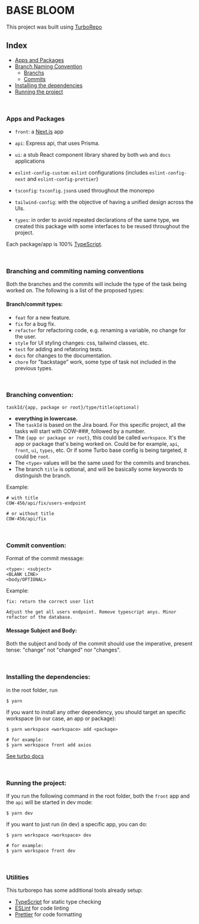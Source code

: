 # BASE BLOOM

This project was built using [TurboRepo](https://turbo.build/repo)

## Index

- [Apps and Packages](#apps-and-packages)
- [Branch Naming Convention](#branching-and-commiting-naming-conventions)
  - [Branchs](#branching-convention)
  - [Commits](#commit-convention)
- [Installing the dependencies](#installing-the-dependencies)
- [Running the project](#running-the-project)

&nbsp;

### Apps and Packages

- `front`: a [Next.js](https://nextjs.org/) app
- `api`: Express api, that uses Prisma.

- `ui`: a stub React component library shared by both `web` and `docs` applications
- `eslint-config-custom`: `eslint` configurations (includes `eslint-config-next` and `eslint-config-prettier`)
- `tsconfig`: `tsconfig.json`s used throughout the monorepo
- `tailwind-config`: with the objective of having a unified design across the UIs.
- `types`: in order to avoid repeated declarations of the same type, we created this package with some interfaces to be reused throughout the project.

Each package/app is 100% [TypeScript](https://www.typescriptlang.org/).

&nbsp;

### Branching and commiting naming conventions

Both the branches and the commits will include the type of the task being worked on. The following is a list of the proposed types:

#### Branch/commit types:

- `feat` for a new feature.
- `fix` for a bug fix.
- `refactor` for refactoring code, e.g. renaming a variable, no change for the user.
- `style` for UI styling changes: css, tailwind classes, etc.
- `test` for adding and refatoring tests.
- `docs` for changes to the documentation.
- `chore` for "backstage" work, some type of task not included in the previous types.

&nbsp;

### Branching convention:

```
taskId/{app, package or root}/type/title(optional)
```
- **everything in lowercase.**
- The `taskId` is based on the Jira board. For this specific project, all the tasks will start with COW-###, followed by a number.
- The `{app or package or root}`, this could be called `workspace`. It's the app or package that's being worked on. Could be for example, `api`, `front`, `ui`, `types`, etc. Or if some Turbo base config is being targeted, it could be `root`.
- The `<type>` values will be the same used for the commits and branches. 
- The branch `title` is optional, and will be basically some keywords to distinguish the branch.

Example:

```
# with title
COW-456/api/fix/users-endpoint

# or without title
COW-456/api/fix
```
&nbsp;

### Commit convention:

Format of the commit message:

```
<type>: <subject>
<BLANK LINE>
<body/OPTIONAL>
```

Example:

```
fix: return the correct user list

Adjust the get all users endpoint. Remove typescript anys. Minor refactor of the database.
```

#### Message Subject and Body:

Both the subject and body of the commit should use the imperative, present tense: "change" not "changed" nor "changes".

&nbsp;

### Installing the dependencies:

in the root folder, run

```
$ yarn
```

If you want to install any other dependency, you should target an specific workspace (in our case, an app or package):
```
$ yarn workspace <workspace> add <package>

# for example:
$ yarn workspace front add axios

```
[See turbo docs](https://turbo.build/repo/docs/handbook/package-installation#addingremovingupgrading-packages)

&nbsp;


### Running the project:

If you run the following command in the root folder, both the `front` app and the `api` will be started in dev mode:

```
$ yarn dev
```

If you want to just run (in dev) a specific app, you can do:
```
$ yarn workspace <workspace> dev

# for example:
$ yarn workspace front dev
```

&nbsp;

### Utilities

This turborepo has some additional tools already setup:

- [TypeScript](https://www.typescriptlang.org/) for static type checking
- [ESLint](https://eslint.org/) for code linting
- [Prettier](https://prettier.io) for code formatting

